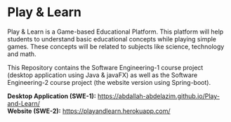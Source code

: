 # Play & Learn
Play & Learn is a Game-based Educational Platform. This platform will help students to understand basic educational concepts while playing simple games. These concepts will be related to subjects like science, technology and math.  

This Repository contains the Software Engineering-1 course project (desktop application using Java & javaFX) as well as the Software Engineering-2 course project (the website version using Spring-boot).  

**Desktop Application (SWE-1):** https://abdallah-abdelazim.github.io/Play-and-Learn/  
**Website (SWE-2):** https://playandlearn.herokuapp.com/  
